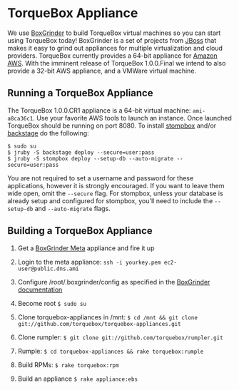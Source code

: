 # TorqueBox Appliance

We use [BoxGrinder](http://boxgrinder.org) to build TorqueBox virtual machines
so you can start using TorqueBox today!  BoxGrinder is a set of projects from
[JBoss](http://jboss.org) that makes it easy to grind out appliances for
multiple virtualization and cloud providers.  TorqueBox currently provides a
64-bit appliance for [Amazon AWS](http://aws.amazon.com).  With the imminent
release of TorqueBox 1.0.0.Final we intend to also provide a 32-bit AWS
appliance, and a VMWare virtual machine.


## Running a TorqueBox Appliance

The TorqueBox 1.0.0.CR1 appliance is a 64-bit virtual machine: `ami-a8ca36c1`.
Use your favorite AWS tools to launch an instance. Once launched TorqueBox
should be running on port 8080.  To install
[stompbox](http://github.com/torquebox/stompbox) and/or
[backstage](http://github.com/torquebox/backstage) do the following:

    $ sudo su
    $ jruby -S backstage deploy --secure=user:pass
    $ jruby -S stompbox deploy --setup-db --auto-migrate --secure=user:pass

You are not required to set a username and password for these applications,
however it is strongly encouraged.  If you want to leave them wide open, omit
the `--secure` flag.  For stompbox, unless your database is already setup and
configured for stompbox, you'll need to include the `--setup-db` and
`--auto-migrate` flags.

## Building a TorqueBox Appliance

1. Get a [BoxGrinder Meta](http://boxgrinder.org/download/boxgrinder-build-meta-appliance/) appliance and fire it up

2. Login to the meta appliance: `ssh -i yourkey.pem ec2-user@public.dns.ami`

3. Configure /root/.boxgrinder/config as specified in the [BoxGrinder
   documentation](http://boxgrinder.org/tutorials/boxgrinder-build-plugins/#Plugin_configuration)

4. Become root `$ sudo su`

5. Clone torquebox-appliances in /mnt: `$ cd /mnt && git clone
   git://github.com/torquebox/torquebox-appliances.git`

6. Clone rumpler: `$ git clone git://github.com/torquebox/rumpler.git`

7. Rumple: `$ cd torquebox-appliances && rake torquebox:rumple`

8. Build RPMs: `$ rake torquebox:rpm`

9. Build an appliance `$ rake appliance:ebs`

